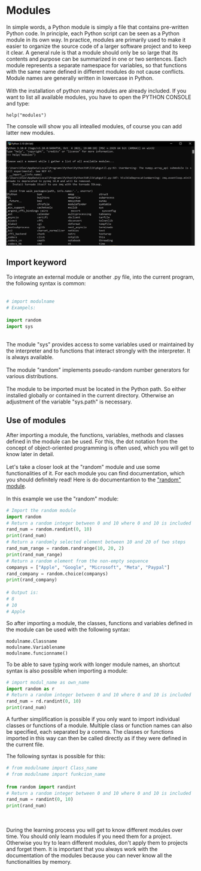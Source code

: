 # Modules

In simple words, a Python module is simply a file that contains pre-written Python code. In principle, each Python script can be seen as a Python module in its own way.
In practice, modules are primarily used to make it easier to organize the source code of a larger software project and to keep it clear. A general rule is that a module should only be so large that its contents and purpose can be summarized in one or two sentences. Each module represents a separate namespace for variables, so that functions with the same name defined in different modules do not cause conflicts. Module names are generally written in lowercase in Python.
<br>
<br>
With the installation of python many modules are already included. If you want to list all available modules, you have to open the PYTHON CONSOLE and type: 

```
help("modules") 
```

The console will show you all intealled modules, of course you can add latter new modules.

<p align="center">
<img src="https://github.com/Olexandr-Andriyenko/Python-learning-path/blob/main/illustrations/img27.JPG" width="700">
<p> 
  
## Import keyword
  
To integrate an external module or another .py file, into the current program, the following syntax is common:  
```python
  
# import modulname
# Exampels:

import random
import sys
  
```
  
The module "sys"  provides access to some variables used or maintained by the interpreter and to functions that interact strongly with the interpreter. It is always available.<br>
<br>
The module "random"  implements pseudo-random number generators for various distributions.
<br>
<br>
The module to be imported must be located in the Python path. So either installed globally or contained in the current directory. Otherwise an adjustment of the variable "sys.path" is necessary.
  
## Use of modules
  
After importing a module, the functions, variables, methods and classes defined in the module can be used. For this, the dot notation from the concept of object-oriented programming is often used, which you will get to know later in detail.
<br>
<br>
Let's take a closer look at the "random" module and use some functionalities of it. For each module you can find documentation, which you should definitely read!
Here is do documentantion to the ["random" module](https://docs.python.org/3/library/random.html).
<br>
<br>
In this example we use the "random" module:
  
```python
# Import the random module
import random
# Return a random integer between 0 and 10 where 0 and 10 is included
rand_num = random.randint(0, 10)
print(rand_num)
# Return a randomly selected element between 10 and 20 of two steps
rand_num_range = random.randrange(10, 20, 2)
print(rand_num_range)
# Return a random element from the non-empty sequence
companys = ["Apple", "Google", "Microsoft", "Meta", "Paypal"]
rand_company = random.choice(companys)
print(rand_company)

# Output is:
# 8
# 10
# Apple

```
  
So after importing a module, the classes, functions and variables defined in the module can be used with the following syntax:
 
```
modulname.Classname
modulname.Variablename
modulname.funcionname() 
```
  
To be able to save typing work with longer module names, an shortcut syntax is also possible when importing a module:
 
```python
# import modul_name as own_name
import random as r
# Return a random integer between 0 and 10 where 0 and 10 is included
rand_num = rd.randint(0, 10)
print(rand_num)
```

A further simplification is possible if you only want to import individual classes or functions of a module.
Multiple class or function names can also be specified, each separated by a comma. The classes or functions imported in this way can then be called directly as if they were defined in the current file.
  
The following syntax is possible for this:

```python
# from modulname import Class_name   
# from modulname import funkcion_name

from random import randint
# Return a random integer between 0 and 10 where 0 and 10 is included
rand_num = randint(0, 10)
print(rand_num)

  
```
  
During the learning process you will get to know different modules over time. You should only learn modules if you need them for a project. Otherwise you try to learn different modules, don't apply them to projects and forget them. It is important that you always work with the documentation of the modules because you can never know all the functionalities by memory.
